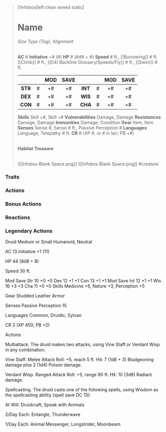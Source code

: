 > [!infobox|left clean wmed static]
> # Name
> *Size Type (Tag), Alignment*
> 
> | |
> | - |
> **AC** # **Initiative** +# (#)
> **HP** # (#d# + #)
> **Speed** # ft., [[Burrowing]] # ft. [[Climb]] # ft., [[04) Backlink Glossary/Speeds/Fly]] # ft., [[Swim]] # ft.
> 
> | | | MOD | SAVE | | | MOD | SAVE |
> | :-: | :-: | :-: | :-: | :-: | :-: | :-: | :-: |
> | **STR** | # | +# | +# | **INT** | # | +# | +# | 
> | **DEX** | # | +# | +# | **WIS** | # | +# | +# |
> | **CON** | # | +# | +# | **CHA** | # | +# | +# |
> **Skills** Skill +#, Skill +#
> **Vulnerabilities** Damage, Damage
> **Resistances** Damage, Damage
> **Immunities** Damage; Condition
> **Gear** Item, Item
> **Senses** Sense #, Sense # ft., Passive Perception #
> **Languages** Language, Telepathy # ft.
> **CR** # (XP #, or # in lair; PB +#)
>
> | |
> | - |
> **Habitat**
> **Treasure**
> 
> | |
> | - |
> ![[Infobox Blank Space.png]]
> ![[Infobox Blank Space.png]]
> #creature 


### Traits
### Actions
### Bonus Actions
### Reactions
### Legendary Actions
Druid
Medium or Small Humanoid, Neutral

AC 13 Initiative +1 (11)

HP 44 (8d8 + 8)

Speed 30 ft.

Mod	Save
Str	10	+0	+0
Dex	12	+1	+1
Con	13	+1	+1
Mod	Save
Int	12	+1	+1
Wis	16	+3	+3
Cha	11	+0	+0
Skills Medicine +5, Nature +3, Perception +5

Gear Studded Leather Armor

Senses Passive Perception 15

Languages Common, Druidic, Sylvan

CR 2 (XP 450; PB +2)

Actions

Multiattack. The druid makes two attacks, using Vine Staff or Verdant Wisp in any combination.

Vine Staff. Melee Attack Roll: +5, reach 5 ft. Hit: 7 (1d8 + 3) Bludgeoning damage plus 2 (1d4) Poison damage.

Verdant Wisp. Ranged Attack Roll: +5, range 90 ft. Hit: 10 (3d6) Radiant damage.

Spellcasting. The druid casts one of the following spells, using Wisdom as the spellcasting ability (spell save DC 13):

At Will: Druidcraft, Speak with Animals

2/Day Each: Entangle, Thunderwave

1/Day Each: Animal Messenger, Longstrider, Moonbeam